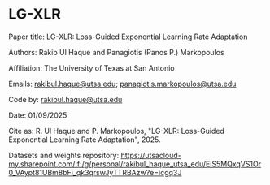 # LG-XLR

Paper title: LG-XLR: Loss-Guided Exponential Learning Rate Adaptation

Authors: Rakib Ul Haque and Panagiotis (Panos P.) Markopoulos

Affiliation: The University of Texas at San Antonio

Emails: rakibul.haque@utsa.edu; panagiotis.markopoulos@utsa.edu

Code by: rakibul.haque@utsa.edu

Date: 01/09/2025

Cite as: R. Ul Haque and P. Markopoulos, "LG-XLR: Loss-Guided Exponential Learning Rate Adaptation", 2025.

Datasets and weights repository: https://utsacloud-my.sharepoint.com/:f:/g/personal/rakibul_haque_utsa_edu/EiS5MQxqVS1Or0_VAypt81UBm8bFi_qk3qrswJyTTRBAzw?e=icgq3J
